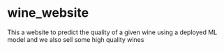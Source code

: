 # wine_website
This a website to predict the quality of a given wine using a deployed ML model and we also sell some high quality wines

